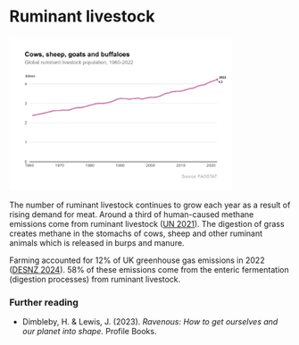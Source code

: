 # Ruminant livestock

<img src="plot.jpeg" alt="Ruminant livestock" width="400"/>

The number of ruminant livestock continues to grow each year as a result of rising demand for meat. Around a third of human-caused methane emissions come from ruminant livestock ([UN 2021](https://www.unep.org/news-and-stories/press-release/global-assessment-urgent-steps-must-be-taken-reduce-methane)). The digestion of grass creates methane in the stomachs of cows, sheep and other ruminant animals which is released in burps and manure.

Farming accounted for 12% of UK greenhouse gas emissions in 2022 ([DESNZ 2024](https://www.gov.uk/government/statistics/final-uk-greenhouse-gas-emissions-national-statistics-1990-to-2022)). 58% of these emissions come from the enteric fermentation (digestion processes) from ruminant livestock.

### Further reading
- Dimbleby, H. & Lewis, J. (2023). *Ravenous: How to get ourselves and our planet into shape.* Profile Books.  
